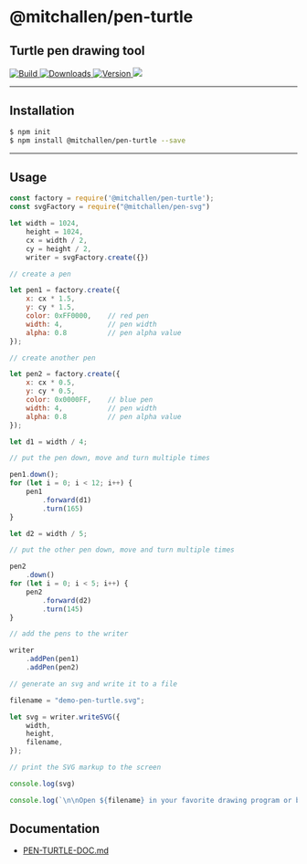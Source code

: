 @mitchallen/pen-turtle
==
Turtle pen drawing tool
--
<p>

<a href="https://npmjs.org/package/@mitchallen/pen-turtle">
    <img src="https://img.shields.io/github/actions/workflow/status/mitchallen/drawing-kit/check.yaml" alt="Build">
</a>

<a href="https://npmjs.org/package/@mitchallen/pen-turtle">
    <img src="http://img.shields.io/npm/dt/@mitchallen/pen-turtle.svg?style=flat-square" alt="Downloads">
</a>

  <a href="https://npmjs.org/package/@mitchallen/pen-turtle">
    <img src="http://img.shields.io/npm/v/@mitchallen/pen-turtle.svg?style=flat-square" alt="Version">
  </a>
  
  <a href="https://npmjs.org/package/@mitchallen/pen-turtle">
    <img src="https://img.shields.io/github/license/mitchallen/drawing-kit.svg">
  </a>

  <br />
  
</p>

* * *

## Installation

```sh
$ npm init
$ npm install @mitchallen/pen-turtle --save
```

* * *

## Usage

```js
const factory = require('@mitchallen/pen-turtle');
const svgFactory = require("@mitchallen/pen-svg")

let width = 1024,
    height = 1024,
    cx = width / 2,
    cy = height / 2,
    writer = svgFactory.create({})

// create a pen

let pen1 = factory.create({
    x: cx * 1.5,
    y: cy * 1.5,
    color: 0xFF0000,    // red pen
    width: 4,           // pen width 
    alpha: 0.8          // pen alpha value
});

// create another pen

let pen2 = factory.create({
    x: cx * 0.5,
    y: cy * 0.5,
    color: 0x0000FF,    // blue pen
    width: 4,           // pen width 
    alpha: 0.8          // pen alpha value
});

let d1 = width / 4;

// put the pen down, move and turn multiple times

pen1.down();
for (let i = 0; i < 12; i++) {
    pen1
        .forward(d1)
        .turn(165)
}

let d2 = width / 5;

// put the other pen down, move and turn multiple times

pen2
    .down()
for (let i = 0; i < 5; i++) {
    pen2
        .forward(d2)
        .turn(145)
}

// add the pens to the writer

writer
    .addPen(pen1)
    .addPen(pen2)

// generate an svg and write it to a file

filename = "demo-pen-turtle.svg";

let svg = writer.writeSVG({
    width,
    height,
    filename,
});

// print the SVG markup to the screen

console.log(svg)

console.log(`\n\nOpen ${filename} in your favorite drawing program or browser.\n\n`)

```

## Documentation

* [PEN-TURTLE-DOC.md](https://github.com/mitchallen/drawing-kit/blob/main/packages/pen-turtle/PEN-TURTLE-DOC.md)

